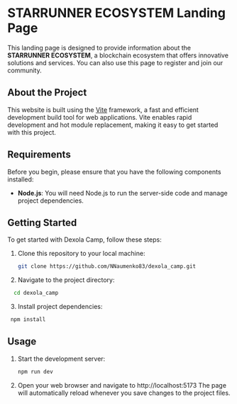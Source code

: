 # STARRUNNER ECOSYSTEM Landing Page

This landing page is designed to provide information about the **STARRUNNER ECOSYSTEM**, a blockchain ecosystem that offers innovative solutions and services. You can also use this page to register and join our community.

## About the Project

This website is built using the [Vite](https://vitejs.dev/) framework, a fast and efficient development build tool for web applications. Vite enables rapid development and hot module replacement, making it easy to get started with this project.

## Requirements

Before you begin, please ensure that you have the following components installed:

- **Node.js**: You will need Node.js to run the server-side code and manage project dependencies.

## Getting Started

To get started with Dexola Camp, follow these steps:

1. Clone this repository to your local machine:

   ```bash
   git clone https://github.com/NNaumenko83/dexola_camp.git
   ```

2. Navigate to the project directory:

```bash
  cd dexola_camp
```

3. Install project dependencies:

```bash
 npm install
```

## Usage

1. Start the development server:

   ```bash
   npm run dev
   ```

2. Open your web browser and navigate to http://localhost:5173 The page will automatically reload whenever you save changes to the project files.
